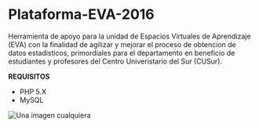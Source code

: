 # Plataforma-EVA-2016

Herramienta de apoyo para la unidad de Espacios Virtuales de Aprendizaje (EVA)
con la finalidad de agilizar y mejorar el proceso de obtencion de datos estadisticos, 
primordiales para el departamento en beneficio de estudiantes y profesores del Centro Univeristario del Sur (CUSur).

**REQUISITOS**
* PHP 5.X 
* MySQL


![Una imagen cualquiera](https://codigoseis.000webhostapp.com/img/App21.jpg "Index")
